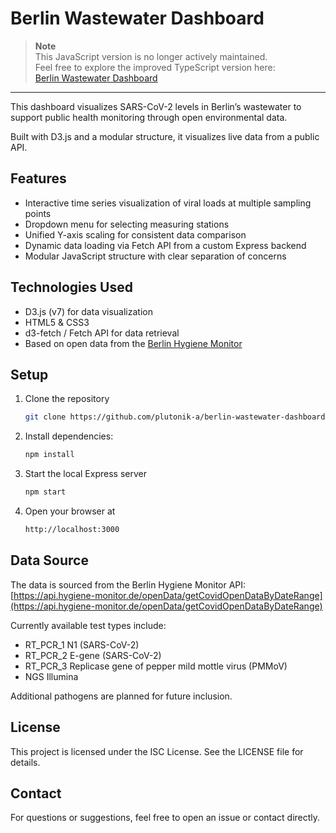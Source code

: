 # Berlin Wastewater Dashboard

> **Note**  
> This JavaScript version is no longer actively maintained.  
> Feel free to explore the improved TypeScript version here:  
> [Berlin Wastewater Dashboard](https://github.com/plutonik-a/berlin-wastewater-dashboard-ts)

---

This dashboard visualizes SARS-CoV-2 levels in Berlin’s wastewater to support public health monitoring through open environmental data.

Built with D3.js and a modular structure, it visualizes live data from a public API.


## Features

- Interactive time series visualization of viral loads at multiple sampling points  
- Dropdown menu for selecting measuring stations  
- Unified Y-axis scaling for consistent data comparison  
- Dynamic data loading via Fetch API from a custom Express backend  
- Modular JavaScript structure with clear separation of concerns  

## Technologies Used

- D3.js (v7) for data visualization
- HTML5 & CSS3
- d3-fetch / Fetch API for data retrieval
- Based on open data from the [Berlin Hygiene Monitor](https://hygiene-monitor.de/dashboard/corona)

## Setup

1. Clone the repository  
      ```bash
      git clone https://github.com/plutonik-a/berlin-wastewater-dashboard.git
      ```
2. Install dependencies:
      ```bash
      npm install
      ```
3. Start the local Express server
      ```bash
      npm start
      ```
4. Open your browser at
      ```bash
      http://localhost:3000
      ```

## Data Source

The data is sourced from the Berlin Hygiene Monitor API:  
[https://api.hygiene-monitor.de/openData/getCovidOpenDataByDateRange](https://api.hygiene-monitor.de/openData/getCovidOpenDataByDateRange)

Currently available test types include:  

- RT_PCR_1 N1 (SARS-CoV-2)  
- RT_PCR_2 E-gene (SARS-CoV-2)  
- RT_PCR_3 Replicase gene of pepper mild mottle virus (PMMoV)  
- NGS Illumina  

Additional pathogens are planned for future inclusion.  

## License

This project is licensed under the ISC License.
See the LICENSE file for details.

## Contact

For questions or suggestions, feel free to open an issue or contact directly.